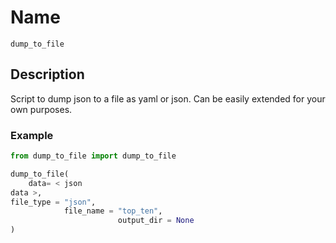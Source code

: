 # Name

`dump_to_file`

## Description

Script to dump json to a file as yaml or json. Can be easily extended for your own purposes.

### Example

```python
from dump_to_file import dump_to_file

dump_to_file(
    data= < json
data >,
file_type = "json",
            file_name = "top_ten",
                        output_dir = None
)
```
